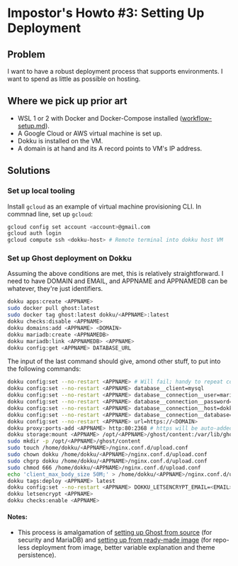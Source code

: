 # Impostor's Howto #3: Setting Up Deployment

## Problem

I want to have a robust deployment process that supports environments.
I want to spend as little as possible on hosting.

## Where we pick up prior art

- WSL 1 or 2 with Docker and Docker-Compose installed ([workflow-setup.md](workflow-setup.md)).
- A Google Cloud or AWS virtual machine is set up.
- Dokku is installed on the VM.
- A domain is at hand and its A record points to VM's IP address.

## Solutions

### Set up local tooling

Install `gcloud` as an example of virtual machine provisioning CLI. In commnad line, set up `gcloud`:

``` bash
gcloud config set account <account>@gmail.com
gcloud auth login
gcloud compute ssh <dokku-host> # Remote terminal into dokku host VM
```

### Set up Ghost deployment on Dokku

Assuming the above conditions are met, this is relatively straightforward. I need to have DOMAIN and EMAIL, and APPNAME and APPNAMEDB can be whatever, they're just identifiers.

``` bash
dokku apps:create <APPNAME>
sudo docker pull ghost:latest
sudo docker tag ghost:latest dokku/<APPNAME>:latest
dokku checks:disable <APPNAME>
dokku domains:add <APPNAME> <DOMAIN>
dokku mariadb:create <APPNAMEDB>
dokku mariadb:link <APPNAMEDB> <APPNAME>
dokku config:get <APPNAME> DATABASE_URL
```

The input of the last command should give, amond other stuff, <PWD> to put into the following commands:

``` bash
dokku config:set --no-restart <APPNAME> # Will fail; handy to repeat commands by history
dokku config:set --no-restart <APPNAME> database__client=mysql
dokku config:set --no-restart <APPNAME> database__connection__user=mariadb
dokku config:set --no-restart <APPNAME> database__connection__password=<PWD>
dokku config:set --no-restart <APPNAME> database__connection__host=dokku-mariadb-<APPNAMEDB>
dokku config:set --no-restart <APPNAME> database__connection__database=<APPNAMEDB>
dokku config:set --no-restart <APPNAME> url=https://<DOMAIN>
dokku proxy:ports-add <APPNAME> http:80:2368 # https will be auto-added by letsencrypt
dokku storage:mount <APPNAME> /opt/<APPNAME>/ghost/content:/var/lib/ghost/content
sudo mkdir -p /opt/<APPNAME>/ghost/content
sudo touch /home/dokku/<APPNAME>/nginx.conf.d/upload.conf
sudo chown dokku /home/dokku/<APPNAME>/nginx.conf.d/upload.conf
sudo chgrp dokku /home/dokku/<APPNAME>/nginx.conf.d/upload.conf
sudo chmod 666 /home/dokku/<APPNAME>/nginx.conf.d/upload.conf
echo 'client_max_body_size 50M;' > /home/dokku/<APPNAME>/nginx.conf.d/upload.conf
dokku tags:deploy <APPNAME> latest
dokku config:set --no-restart <APPNAME> DOKKU_LETSENCRYPT_EMAIL=<EMAIL>
dokku letsencrypt <APPNAME>
dokku checks:enable <APPNAME>
```

#### Notes:

- This process is amalgamation of [setting up Ghost from source](https://medium.com/koaandco/running-ghost-on-dokku-paas-3ee95dcf3559) (for security and MariaDB) and [setting up from ready-made image](https://matthisk.com/running-ghost-publishing-on-dokku/) (for repo-less deployment from image, better variable explanation and theme persistence).
